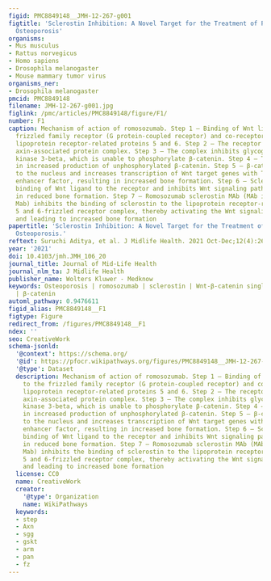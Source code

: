 ```yaml
---
figid: PMC8849148__JMH-12-267-g001
figtitle: 'Sclerostin Inhibition: A Novel Target for the Treatment of Postmenopausal
  Osteoporosis'
organisms:
- Mus musculus
- Rattus norvegicus
- Homo sapiens
- Drosophila melanogaster
- Mouse mammary tumor virus
organisms_ner:
- Drosophila melanogaster
pmcid: PMC8849148
filename: JMH-12-267-g001.jpg
figlink: /pmc/articles/PMC8849148/figure/F1/
number: F1
caption: Mechanism of action of romosozumab. Step 1 – Binding of Wnt ligand to the
  frizzled family receptor (G protein-coupled receptor) and co-receptor low-density
  lipoprotein receptor-related proteins 5 and 6. Step 2 – The receptor complex inhibits
  axin-associated protein complex. Step 3 – The complex inhibits glycogen synthase
  kinase 3-beta, which is unable to phosphorylate β-catenin. Step 4 – This results
  in increased production of unphosphorylated β-catenin. Step 5 – β-catenin translocates
  to the nucleus and increases transcription of Wnt target genes with T-cell factor/lymphoid
  enhancer factor, resulting in increased bone formation. Step 6 – Sclerostin inhibits
  binding of Wnt ligand to the receptor and inhibits Wnt signaling pathway resulting
  in reduced bone formation. Step 7 – Romosozumab sclerostin MAb (MAb in place of
  Mab) inhibits the binding of sclerostin to the lipoprotein receptor-related proteins
  5 and 6-frizzled receptor complex, thereby activating the Wnt signaling pathway
  and leading to increased bone formation
papertitle: 'Sclerostin Inhibition: A Novel Target for the Treatment of Postmenopausal
  Osteoporosis.'
reftext: Suruchi Aditya, et al. J Midlife Health. 2021 Oct-Dec;12(4):267-275.
year: '2021'
doi: 10.4103/jmh.JMH_106_20
journal_title: Journal of Mid-Life Health
journal_nlm_ta: J Midlife Health
publisher_name: Wolters Kluwer - Medknow
keywords: Osteoporosis | romosozumab | sclerostin | Wnt-β-catenin singling pathway
  | β-catenin
automl_pathway: 0.9476611
figid_alias: PMC8849148__F1
figtype: Figure
redirect_from: /figures/PMC8849148__F1
ndex: ''
seo: CreativeWork
schema-jsonld:
  '@context': https://schema.org/
  '@id': https://pfocr.wikipathways.org/figures/PMC8849148__JMH-12-267-g001.html
  '@type': Dataset
  description: Mechanism of action of romosozumab. Step 1 – Binding of Wnt ligand
    to the frizzled family receptor (G protein-coupled receptor) and co-receptor low-density
    lipoprotein receptor-related proteins 5 and 6. Step 2 – The receptor complex inhibits
    axin-associated protein complex. Step 3 – The complex inhibits glycogen synthase
    kinase 3-beta, which is unable to phosphorylate β-catenin. Step 4 – This results
    in increased production of unphosphorylated β-catenin. Step 5 – β-catenin translocates
    to the nucleus and increases transcription of Wnt target genes with T-cell factor/lymphoid
    enhancer factor, resulting in increased bone formation. Step 6 – Sclerostin inhibits
    binding of Wnt ligand to the receptor and inhibits Wnt signaling pathway resulting
    in reduced bone formation. Step 7 – Romosozumab sclerostin MAb (MAb in place of
    Mab) inhibits the binding of sclerostin to the lipoprotein receptor-related proteins
    5 and 6-frizzled receptor complex, thereby activating the Wnt signaling pathway
    and leading to increased bone formation
  license: CC0
  name: CreativeWork
  creator:
    '@type': Organization
    name: WikiPathways
  keywords:
  - step
  - Axn
  - sgg
  - gskt
  - arm
  - pan
  - fz
---
```

